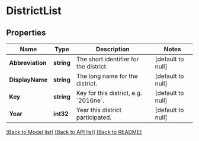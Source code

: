# DistrictList

## Properties
Name | Type | Description | Notes
------------ | ------------- | ------------- | -------------
**Abbreviation** | **string** | The short identifier for the district. | [default to null]
**DisplayName** | **string** | The long name for the district. | [default to null]
**Key** | **string** | Key for this district, e.g. &#x60;2016ne&#x60;. | [default to null]
**Year** | **int32** | Year this district participated. | [default to null]

[[Back to Model list]](../README.md#documentation-for-models) [[Back to API list]](../README.md#documentation-for-api-endpoints) [[Back to README]](../README.md)



